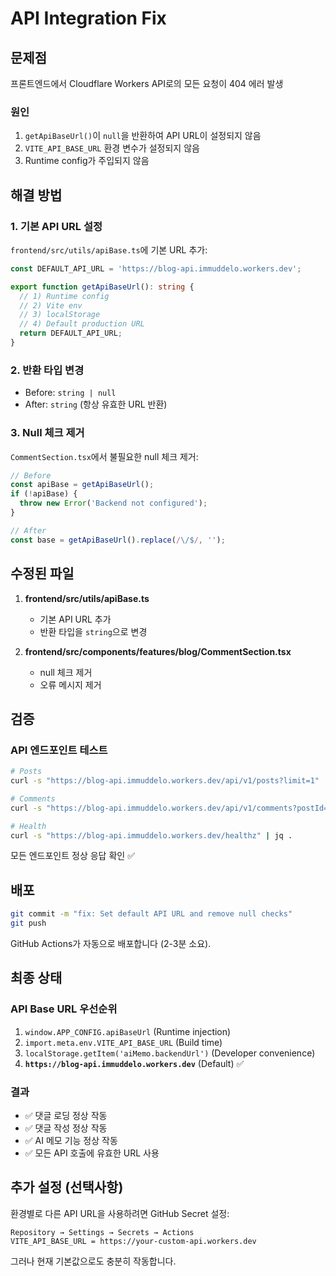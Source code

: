 # API Integration Fix

## 문제점
프론트엔드에서 Cloudflare Workers API로의 모든 요청이 404 에러 발생

### 원인
1. `getApiBaseUrl()`이 `null`을 반환하여 API URL이 설정되지 않음
2. `VITE_API_BASE_URL` 환경 변수가 설정되지 않음
3. Runtime config가 주입되지 않음

## 해결 방법

### 1. 기본 API URL 설정
`frontend/src/utils/apiBase.ts`에 기본 URL 추가:
```typescript
const DEFAULT_API_URL = 'https://blog-api.immuddelo.workers.dev';

export function getApiBaseUrl(): string {
  // 1) Runtime config
  // 2) Vite env
  // 3) localStorage
  // 4) Default production URL
  return DEFAULT_API_URL;
}
```

### 2. 반환 타입 변경
- Before: `string | null`
- After: `string` (항상 유효한 URL 반환)

### 3. Null 체크 제거
`CommentSection.tsx`에서 불필요한 null 체크 제거:
```typescript
// Before
const apiBase = getApiBaseUrl();
if (!apiBase) {
  throw new Error('Backend not configured');
}

// After
const base = getApiBaseUrl().replace(/\/$/, '');
```

## 수정된 파일

1. **frontend/src/utils/apiBase.ts**
   - 기본 API URL 추가
   - 반환 타입을 `string`으로 변경

2. **frontend/src/components/features/blog/CommentSection.tsx**
   - null 체크 제거
   - 오류 메시지 제거

## 검증

### API 엔드포인트 테스트
```bash
# Posts
curl -s "https://blog-api.immuddelo.workers.dev/api/v1/posts?limit=1" | jq .

# Comments
curl -s "https://blog-api.immuddelo.workers.dev/api/v1/comments?postId=test" | jq .

# Health
curl -s "https://blog-api.immuddelo.workers.dev/healthz" | jq .
```

모든 엔드포인트 정상 응답 확인 ✅

## 배포

```bash
git commit -m "fix: Set default API URL and remove null checks"
git push
```

GitHub Actions가 자동으로 배포합니다 (2-3분 소요).

## 최종 상태

### API Base URL 우선순위
1. `window.APP_CONFIG.apiBaseUrl` (Runtime injection)
2. `import.meta.env.VITE_API_BASE_URL` (Build time)
3. `localStorage.getItem('aiMemo.backendUrl')` (Developer convenience)
4. **`https://blog-api.immuddelo.workers.dev`** (Default) ✅

### 결과
- ✅ 댓글 로딩 정상 작동
- ✅ 댓글 작성 정상 작동
- ✅ AI 메모 기능 정상 작동
- ✅ 모든 API 호출에 유효한 URL 사용

## 추가 설정 (선택사항)

환경별로 다른 API URL을 사용하려면 GitHub Secret 설정:
```
Repository → Settings → Secrets → Actions
VITE_API_BASE_URL = https://your-custom-api.workers.dev
```

그러나 현재 기본값으로도 충분히 작동합니다.
